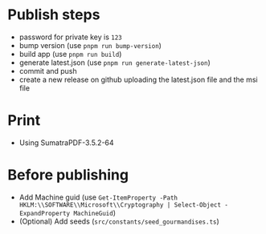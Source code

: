 # Publish steps

- password for private key is `123`
- bump version (use `pnpm run bump-version`)
- build app (use `pnpm run build`)
- generate latest.json (use `pnpm run generate-latest-json`)
- commit and push
- create a new release on github uploading the latest.json file and the msi file

# Print

- Using SumatraPDF-3.5.2-64

# Before publishing

- Add Machine guid (use `Get-ItemProperty -Path HKLM:\\SOFTWARE\\Microsoft\\Cryptography | Select-Object -ExpandProperty MachineGuid`)
- (Optional) Add seeds (`src/constants/seed_gourmandises.ts`)

